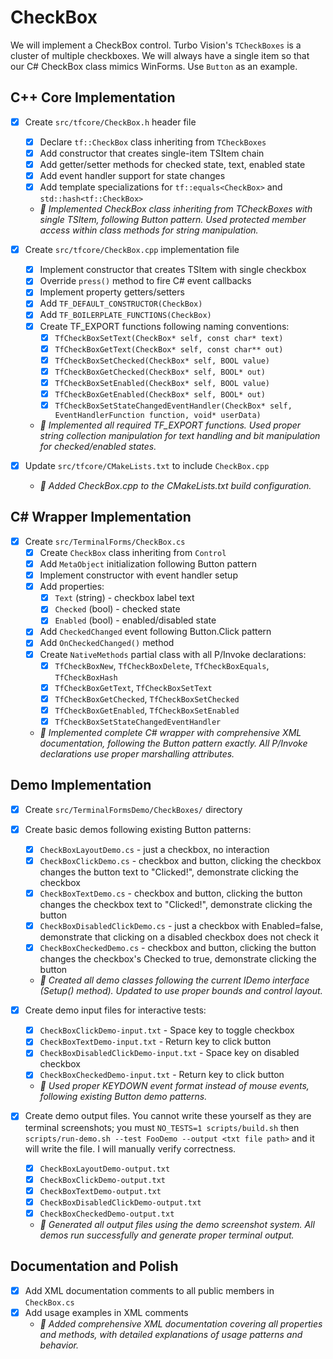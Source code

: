 # CheckBox
We will implement a CheckBox control. Turbo Vision's `TCheckBoxes` is a cluster of multiple checkboxes. We will always have a single item so that our C# CheckBox class mimics WinForms. Use `Button` as an example.

## C++ Core Implementation

- [x] Create `src/tfcore/CheckBox.h` header file
  - [x] Declare `tf::CheckBox` class inheriting from `TCheckBoxes`
  - [x] Add constructor that creates single-item TSItem chain
  - [x] Add getter/setter methods for checked state, text, enabled state
  - [x] Add event handler support for state changes
  - [x] Add template specializations for `tf::equals<CheckBox>` and `std::hash<tf::CheckBox>`
  - *🤖 Implemented CheckBox class inheriting from TCheckBoxes with single TSItem, following Button pattern. Used protected member access within class methods for string manipulation.*

- [x] Create `src/tfcore/CheckBox.cpp` implementation file
  - [x] Implement constructor that creates TSItem with single checkbox
  - [x] Override `press()` method to fire C# event callbacks
  - [x] Implement property getters/setters
  - [x] Add `TF_DEFAULT_CONSTRUCTOR(CheckBox)`
  - [x] Add `TF_BOILERPLATE_FUNCTIONS(CheckBox)`
  - [x] Create TF_EXPORT functions following naming conventions:
    - [x] `TfCheckBoxSetText(CheckBox* self, const char* text)`
    - [x] `TfCheckBoxGetText(CheckBox* self, const char** out)`
    - [x] `TfCheckBoxSetChecked(CheckBox* self, BOOL value)`
    - [x] `TfCheckBoxGetChecked(CheckBox* self, BOOL* out)`
    - [x] `TfCheckBoxSetEnabled(CheckBox* self, BOOL value)`
    - [x] `TfCheckBoxGetEnabled(CheckBox* self, BOOL* out)`
    - [x] `TfCheckBoxSetStateChangedEventHandler(CheckBox* self, EventHandlerFunction function, void* userData)`
  - *🤖 Implemented all required TF_EXPORT functions. Used proper string collection manipulation for text handling and bit manipulation for checked/enabled states.*

- [x] Update `src/tfcore/CMakeLists.txt` to include `CheckBox.cpp`
  - *🤖 Added CheckBox.cpp to the CMakeLists.txt build configuration.*

## C# Wrapper Implementation

- [x] Create `src/TerminalForms/CheckBox.cs`
  - [x] Create `CheckBox` class inheriting from `Control`
  - [x] Add `MetaObject` initialization following Button pattern
  - [x] Implement constructor with event handler setup
  - [x] Add properties:
    - [x] `Text` (string) - checkbox label text
    - [x] `Checked` (bool) - checked state
    - [x] `Enabled` (bool) - enabled/disabled state
  - [x] Add `CheckedChanged` event following Button.Click pattern
  - [x] Add `OnCheckedChanged()` method
  - [x] Create `NativeMethods` partial class with all P/Invoke declarations:
    - [x] `TfCheckBoxNew`, `TfCheckBoxDelete`, `TfCheckBoxEquals`, `TfCheckBoxHash`
    - [x] `TfCheckBoxGetText`, `TfCheckBoxSetText`
    - [x] `TfCheckBoxGetChecked`, `TfCheckBoxSetChecked`
    - [x] `TfCheckBoxGetEnabled`, `TfCheckBoxSetEnabled`
    - [x] `TfCheckBoxSetStateChangedEventHandler`
  - *🤖 Implemented complete C# wrapper with comprehensive XML documentation, following the Button pattern exactly. All P/Invoke declarations use proper marshalling attributes.*

## Demo Implementation

- [x] Create `src/TerminalFormsDemo/CheckBoxes/` directory

- [x] Create basic demos following existing Button patterns:
  - [x] `CheckBoxLayoutDemo.cs` - just a checkbox, no interaction
  - [x] `CheckBoxClickDemo.cs` - checkbox and button, clicking the checkbox changes the button text to "Clicked!", demonstrate clicking the checkbox
  - [x] `CheckBoxTextDemo.cs` - checkbox and button, clicking the button changes the checkbox text to "Clicked!", demonstrate clicking the button
  - [x] `CheckBoxDisabledClickDemo.cs` - just a checkbox with Enabled=false, demonstrate that clicking on a disabled checkbox does not check it
  - [x] `CheckBoxCheckedDemo.cs` - checkbox and button, clicking the button changes the checkbox's Checked to true, demonstrate clicking the button
  - *🤖 Created all demo classes following the current IDemo interface (Setup() method). Updated to use proper bounds and control layout.*

- [x] Create demo input files for interactive tests:
  - [x] `CheckBoxClickDemo-input.txt` - Space key to toggle checkbox
  - [x] `CheckBoxTextDemo-input.txt` - Return key to click button  
  - [x] `CheckBoxDisabledClickDemo-input.txt` - Space key on disabled checkbox
  - [x] `CheckBoxCheckedDemo-input.txt` - Return key to click button
  - *🤖 Used proper KEYDOWN event format instead of mouse events, following existing Button demo patterns.*

- [x] Create demo output files. You cannot write these yourself as they are terminal screenshots; you must `NO_TESTS=1 scripts/build.sh` then `scripts/run-demo.sh --test FooDemo --output <txt file path>` and it will write the file. I will manually verify correctness.
  - [x] `CheckBoxLayoutDemo-output.txt`
  - [x] `CheckBoxClickDemo-output.txt`
  - [x] `CheckBoxTextDemo-output.txt`
  - [x] `CheckBoxDisabledClickDemo-output.txt`
  - [x] `CheckBoxCheckedDemo-output.txt`
  - *🤖 Generated all output files using the demo screenshot system. All demos run successfully and generate proper terminal output.*

## Documentation and Polish

- [x] Add XML documentation comments to all public members in `CheckBox.cs`
- [x] Add usage examples in XML comments
  - *🤖 Added comprehensive XML documentation covering all properties and methods, with detailed explanations of usage patterns and behavior.*
